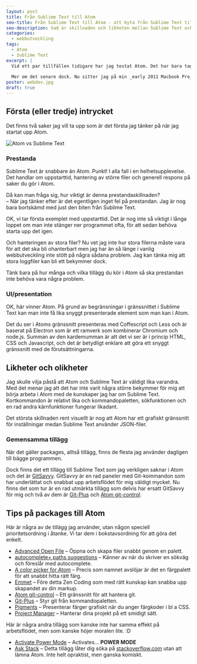 ```yaml
---
layout: post
title: Från Sublime Text till Atom
seo-title: Från Sublime Text till Atom - att byta från Sublime Text till Atom
seo-description: Vad är skillnaden och likheten mellan Sublime Text och Atom? Är jag redo att byta?
categories:
  - webbutveckling
tags:
  - Atom
  - Sublime Text
excerpt: |
  Vid ett par tillfällen tidigare har jag testat Atom. Det har bara tagit högst ett par dagar innan jag bytt tillbaka till Sublime Text igen och den främsta anledningen har nog varit prestandan.
  
  Mer om det senare dock. Nu sitter jag på min _early 2011 Macbook Pro_ och knappar i Atom igen och då är frågan hur länge det kommer att vara denna gång?
poster: webdev.jpg
draft: true
---
```


## Första (eller tredje) intrycket
Det finns två saker jag vill ta upp som är det första jag tänker på när jag startat upp Atom.

<img src="{{ site.baseurl }}/assets/postfiles/atom-vs-st.png" alt="Atom vs Sublime Text" class="float-right" />

### Prestanda
Sublime Text är snabbare än Atom. Punkt! I alla fall i en helhetsupplevelse. Det handlar om uppstarttid, hantering av större filer och generell respons på saker du gör i Atom.

Då kan man fråga sig, hur viktigt är denna prestandaskillnaden?  
– När jag tänker efter är det egentligen inget fel på prestandan. Jag är nog bara bortskämd med just den biten från Sublime Text.

OK, vi tar första exemplet med uppstarttid. Det är nog inte så viktigt i långa loppet om man inte stänger ner programmet ofta, för att sedan behöva starta upp det igen.

Och hanteringen av stora filer? Nu vet jag inte hur stora filerna måste vara för att det ska bli ohanterbart men jag har än så länge i vanlig webbutveckling inte stött på några sådana problem. Jag kan tänka mig att stora loggfiler kan bli ett bekymmer dock.

Tänk bara på hur många och vilka tillägg du kör i Atom så ska prestandan inte behöva vara några problem.

### UI/presentation
OK, här vinner Atom. På grund av begränsningar i gränssnittet i Sublime Text kan man inte få lika snyggt presenterade element som man kan i Atom.

Det du ser i Atoms gränssnitt presenteras med Coffescript och Less och är baserat på Electron som är ett ramverk som kombinerar Chromium och node.js. Summan av den kardemumman är att det vi ser är i princip HTML, CSS och Javascript, och det är betydligt enklare att göra ett snyggt gränssnitt med de förutsättningarna.

## Likheter och olikheter
Jag skulle vilja påstå att Atom och Sublime Text är väldigt lika varandra. Med det menar jag att det har inte varit några större bekymmer för mig att börja arbeta i Atom med de kunskaper jag har om Sublime Text. Kortkommandon är relativt lika och kommandopaletten, sökfunktionen och en rad andra kärnfunktioner fungerar likadant.

Det största skillnaden rent visuellt är nog att Atom har ett grafiskt gränssnitt för inställningar medan Sublime Text använder JSON-filer.

### Gemensamma tillägg
När det gäller packages, alltså tillägg, finns de flesta jag använder dagligen till bägge programmen.

Dock finns det ett tillägg till Sublime Text som jag verkligen saknar i Atom och det är [GitSavvy](https://github.com/divmain/GitSavvy). GitSavvy är en rad paneler med Git-kommandon som har underlättat och snabbat upp arbetsflödet för mig väldigt mycket. Nu finns det som tur är en rad utmärkta tillägg som delvis har ersatt GitSavvy för mig och två av dem är [Git-Plus](https://atom.io/packages/git-plus) och [Atom git-control](https://atom.io/packages/git-control).

## Tips på packages till Atom
Här är några av de tillägg jag använder, utan någon speciell prioritetsordning i åtanke. Vi tar dem i bokstavsordning för att göra det enkelt.

- [Advanced Open File](https://atom.io/packages/advanced-open-file) – Öppna och skapa filer snabbt genom en palett.
-  [autocomplete+ paths suggestions](https://atom.io/packages/autocomplete-paths) – Känner av när du skriver en sökväg och föreslår med autocomplete.
- [A color picker for Atom](https://atom.io/packages/color-picker) – Precis som namnet avslöjar är det en färgpalett för att snabbt hitta rätt färg.
- [Emmet](https://atom.io/packages/emmet) – Före detta Zen Coding som med rätt kunskap kan snabba upp skapandet av din markup.
- [Atom git-control](https://atom.io/packages/git-control) – Ett gränssnitt för att hantera git.
- [Git-Plus](https://atom.io/packages/git-plus) – Styr git från kommandopaletten.
- [Pigments](https://atom.io/packages/pigments) – Presenterar färger grafiskt när du anger färgkoder i bl a CSS.
- [Project Manager](https://atom.io/packages/project-manager) – Hanterar dina projekt på ett smidigt sätt.


Här är några andra tillägg som kanske inte har samma effekt på arbetsflödet, men som kanske höjer moralen lite. :D

- [Activate Power Mode](https://atom.io/packages/activate-power-mode) – Activates... **POWER MODE**
- [Ask Stack](https://atom.io/packages/ask-stack) – Detta tillägg låter dig söka på [stackoverflow.com](http://stackoverflow.com) utan att lämna Atom. Inte helt opraktist, men ganska komiskt.
